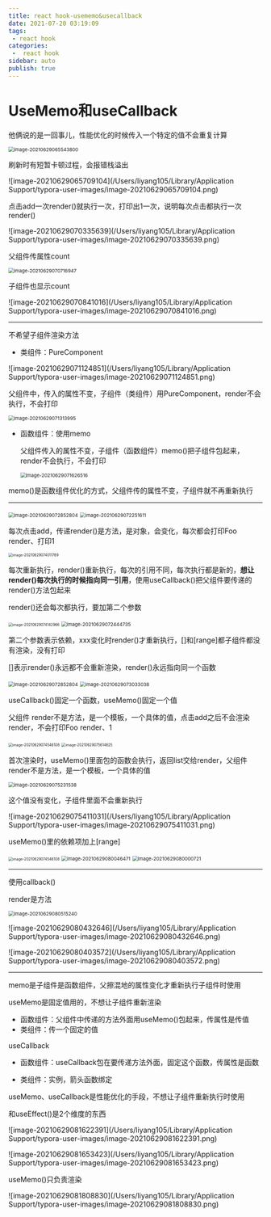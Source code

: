 ```yaml
---
title: react hook-usememo&usecallback
date: 2021-07-20 03:19:09
tags:
 - react hook
categories:
 -  react hook
sidebar: auto
publish: true
---
```


# UseMemo和useCallback

他俩说的是一回事儿，性能优化的时候传入一个特定的值不会重复计算

 <img src="/Users/liyang105/Library/Application Support/typora-user-images/image-20210629065543800.png" alt="image-20210629065543800" style="zoom: 67%;" />

刷新时有短暂卡顿过程，会报错栈溢出

![image-20210629065709104](/Users/liyang105/Library/Application Support/typora-user-images/image-20210629065709104.png)

点击add一次render()就执行一次，打印出1一次，说明每次点击都执行一次render()

![image-20210629070335639](/Users/liyang105/Library/Application Support/typora-user-images/image-20210629070335639.png)

父组件传属性count

<img src="/Users/liyang105/Library/Application Support/typora-user-images/image-20210629070716947.png" alt="image-20210629070716947" style="zoom:67%;" />

子组件也显示count

![image-20210629070841016](/Users/liyang105/Library/Application Support/typora-user-images/image-20210629070841016.png)

---



不希望子组件渲染方法

* 类组件：PureComponent

![image-20210629071124851](/Users/liyang105/Library/Application Support/typora-user-images/image-20210629071124851.png)

父组件中<Foo count={1} />，传入的属性不变，子组件（类组件）用PureComponent，render不会执行，不会打印

<img src="/Users/liyang105/Library/Application Support/typora-user-images/image-20210629071313995.png" alt="image-20210629071313995" style="zoom:67%;" />

* 函数组件：使用memo

	父组件<Foo count={1} />传入的属性不变，子组件（函数组件）memo()把子组件包起来，render不会执行，不会打印

	<img src="/Users/liyang105/Library/Application Support/typora-user-images/image-20210629071626516.png" alt="image-20210629071626516" style="zoom:67%;" />

memo()是函数组件优化的方式，父组件传的属性不变，子组件就不再重新执行

---

<img src="/Users/liyang105/Library/Application Support/typora-user-images/image-20210629072852804.png" alt="image-20210629072852804" style="zoom:67%;" />

<img src="/Users/liyang105/Library/Application Support/typora-user-images/image-20210629072251611.png" alt="image-20210629072251611" style="zoom:67%;" />

每次点击add，传递render()是方法，是对象，会变化，每次都会打印Foo render、打印1

<img src="/Users/liyang105/Library/Application Support/typora-user-images/image-20210629074011769.png" alt="image-20210629074011769" style="zoom:50%;" />



每次重新执行，render()重新执行，每次的引用不同，每次执行都是新的，**想让render()每次执行的时候指向同一引用**，使用useCallback()把父组件要传递的render()方法包起来

render()还会每次都执行，要加第二个参数

<img src="/Users/liyang105/Library/Application Support/typora-user-images/image-20210629074142966.png" alt="image-20210629074142966" style="zoom:50%;" />

<img src="/Users/liyang105/Library/Application Support/typora-user-images/image-20210629072444735.png" alt="image-20210629072444735" style="zoom:67%;" />



第二个参数表示依赖，xxx变化时render()才重新执行，[]和[range]都子组件都没有渲染，没有打印

[]表示render()永远都不会重新渲染，render()永远指向同一个函数

<img src="/Users/liyang105/Library/Application Support/typora-user-images/image-20210629072852804.png" alt="image-20210629072852804" style="zoom:67%;" />



<img src="/Users/liyang105/Library/Application Support/typora-user-images/image-20210629073033038.png" alt="image-20210629073033038" style="zoom:67%;" />

useCallback()固定一个函数，useMemo()固定一个值



父组件<Foo render={render} /> render不是方法，是一个模板，一个具体的值，点击add之后不会渲染render，不会打印Foo render、1

<img src="/Users/liyang105/Library/Application Support/typora-user-images/image-20210629074546108.png" alt="image-20210629074546108" style="zoom:50%;" />

<img src="/Users/liyang105/Library/Application Support/typora-user-images/image-20210629075614625.png" alt="image-20210629075614625" style="zoom:50%;" />

首次渲染时，useMemo()里面包的函数会执行，返回list交给render，父组件<Foo render={render} /> render不是方法，是一个模板，一个具体的值

<img src="/Users/liyang105/Library/Application Support/typora-user-images/image-20210629075231538.png" alt="image-20210629075231538" style="zoom:67%;" />

这个值没有变化，子组件里面不会重新执行

![image-20210629075411031](/Users/liyang105/Library/Application Support/typora-user-images/image-20210629075411031.png)



useMemo()里的依赖项加上[range]

<img src="/Users/liyang105/Library/Application Support/typora-user-images/image-20210629074546108.png" alt="image-20210629074546108" style="zoom:50%;" />

<img src="/Users/liyang105/Library/Application Support/typora-user-images/image-20210629080046471.png" alt="image-20210629080046471" style="zoom:67%;" />

<img src="/Users/liyang105/Library/Application Support/typora-user-images/image-20210629080000721.png" alt="image-20210629080000721" style="zoom:67%;" />

---

使用callback()

render是方法

<img src="/Users/liyang105/Library/Application Support/typora-user-images/image-20210629080515240.png" alt="image-20210629080515240" style="zoom: 67%;" />

![image-20210629080432646](/Users/liyang105/Library/Application Support/typora-user-images/image-20210629080432646.png)

![image-20210629080403572](/Users/liyang105/Library/Application Support/typora-user-images/image-20210629080403572.png)

---

memo是子组件是函数组件，父擦混地的属性变化才重新执行子组件时使用

useMemo是固定值用的，不想让子组件重新渲染

* 函数组件：父组件中传递的方法外面用useMemo()包起来，传属性是传值
* 类组件：传一个固定的值

useCallback

* 函数组件：useCallback包在要传递方法外面，固定这个函数，传属性是函数

* 类组件：实例，箭头函数绑定



useMemo、useCallback是性能优化的手段，不想让子组件重新执行时使用

和useEffect()是2个维度的东西

![image-20210629081622391](/Users/liyang105/Library/Application Support/typora-user-images/image-20210629081622391.png)

![image-20210629081653423](/Users/liyang105/Library/Application Support/typora-user-images/image-20210629081653423.png)

useMemo()只负责渲染



![image-20210629081808830](/Users/liyang105/Library/Application Support/typora-user-images/image-20210629081808830.png)